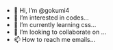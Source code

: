 - 👋 Hi, I’m @gokumi4
- 👀 I’m interested in codes...
- 🌱 I’m currently learning css...
- 💞️ I’m looking to collaborate on ...
- 📫 How to reach me  emails...

<!---
gokumi4/gokumi4 is a ✨ special ✨ repository because its `README.md` (this file) appears on your GitHub profile.
You can click the Preview link to take a look at your changes.
--->
